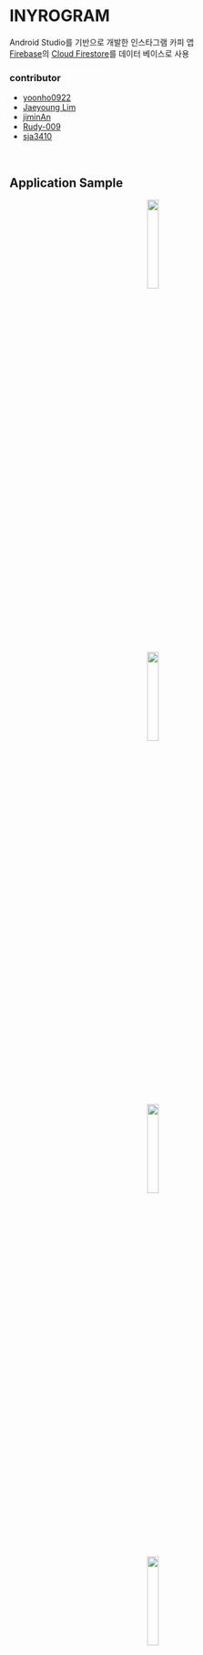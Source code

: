 # INYROGRAM
Android Studio를 기반으로 개발한 인스타그램 카피 앱   
[Firebase](https://firebase.google.com/)의 [Cloud Firestore](https://firebase.google.com/docs/firestore)를 데이터 베이스로 사용

### contributor
* [yoonho0922](https://github.com/yoonho0922)   
* [Jaeyoung Lim](https://github.com/limjustin)   
* [jiminAn](https://github.com/jiminAn)   
* [Rudy-009](https://github.com/Rudy-009)   
* [sja3410](https://github.com/sja3410)   
<br/>

## Application Sample
<p align="center"><img src="/app_explain/1.jpeg" width="20%" height="20%"></p>
<p align="center"><img src="/app_explain/2.png" width="20%" height="20%"></p>
<p align="center"><img src="/app_explain/3.jpeg" width="20%" height="20%"></p>
<p align="center"><img src="/app_explain/4.jpeg" width="20%" height="20%"></p>
